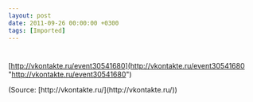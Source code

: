 ```yaml
---
layout: post
date: 2011-09-26 00:00:00 +0300
tags: [Imported]
---
```

# 

[http://vkontakte.ru/event30541680](http://vkontakte.ru/event30541680 "http://vkontakte.ru/event30541680")

<div class="attribution">(<span>Source:</span> [http://vkontakte.ru/](http://vkontakte.ru/))</div>